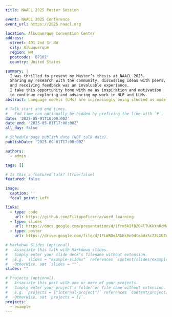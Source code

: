 ```yaml
---
title: NAACL 2025 Poster Session

event: NAACL 2025 Conference
event_url: https://2025.naacl.org

location: Albuquerque Convention Center
address:
  street: 401 2nd Sr NW
  city: Albuquerque
  region: NM
  postcode: '87102'
  country: United States

summary: |
  I was thrilled to present my Master’s thesis at NAACL 2025. 
  Sharing my research with the community, discussing ideas with peers, 
  and receiving feedback was an invaluable experience. 
  I take this opportunity home with me as inspiration and motivation 
  to continue exploring and advancing my work in NLP and LLMs.
abstract: Language models (LMs) are increasingly being studied as models of human language learners.Due to the nascency of the field, it is not well-established whether LMs exhibit similar learning dynamics to humans, and there are few direct comparisons between learning trajectories in humans and models.Word learning trajectories for children are relatively well-documented, and recent work has tried to extend these investigations to language models.However, there are no widely agreed-upon metrics for word learning in language models.We take a distributional approach to this problem, defining lexical knowledge in terms of properties of the learned distribution for a target word.We argue that distributional signatures studied in prior work fail to capture key distributional information. Thus, we propose an array of signatures that improve on earlier approaches by capturing knowledge of both where the target word can and cannot occur as well as gradient preferences about the word’s appropriateness.We obtain learning trajectories for a selection of small language models we train from scratch, study the relationship between different distributional signatures, compare how well they align with human word learning trajectories and interpretable lexical features, and address basic methodological questions about estimating these distributional signatures.Our metrics largely capture complementary information, suggesting that it is important not to rely on a single metric.However, across all metrics, language models’ learning trajectories fail to correlate with those of children.

# Talk start and end times.
#   End time can optionally be hidden by prefixing the line with `#`.
date: '2025-05-01T16:00:00Z'
date_end: '2025-05-01T17:00:00Z'
all_day: false

# Schedule page publish date (NOT talk date).
publishDate: '2025-09-01T17:00:00Z'

authors:
  - admin

tags: []

# Is this a featured talk? (true/false)
featured: false

image:
  caption: ''
  focal_point: Left

links:
  - type: code
    url: https://github.com/FilippoFicarra/word_learning
  - type: slides
    url: https://docs.google.com/presentation/d/1frm5kIfBZO4lTUKkYnHcMWG3jKndaDI5cMEBpSoAu6s/edit?usp=sharing
  - type: poster
    url: https://drive.google.com/file/d/1FLWBDqARkKk6n0dtabUzScZZLXNZnxiC/view?usp=sharing

# Markdown Slides (optional).
#   Associate this talk with Markdown slides.
#   Simply enter your slide deck's filename without extension.
#   E.g. `slides = "example-slides"` references `content/slides/example-slides.md`.
#   Otherwise, set `slides = ""`.
slides: ""

# Projects (optional).
#   Associate this post with one or more of your projects.
#   Simply enter your project's folder or file name without extension.
#   E.g. `projects = ["internal-project"]` references `content/project/deep-learning/index.md`.
#   Otherwise, set `projects = []`.
projects:
  - example
---
```

